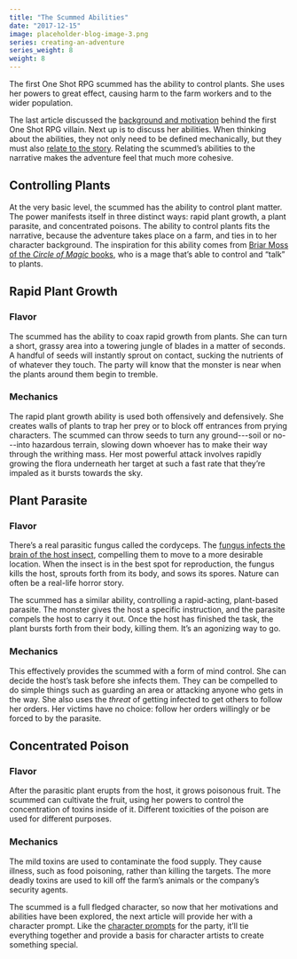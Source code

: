 ```yaml
---
title: "The Scummed Abilities"
date: "2017-12-15"
image: placeholder-blog-image-3.png
series: creating-an-adventure
series_weight: 8
weight: 8
---
```


The first One Shot RPG scummed has the ability to control plants. She uses her powers to great effect, causing harm to the farm workers and to the wider population.<!--more-->

The last article discussed the [background and motivation](/blog/creating-an-adventure/scummed-background-motivation/) behind the first One Shot RPG villain. Next up is to discuss her abilities. When thinking about the abilities, they not only need to be defined mechanically, but they must also [relate to the story](/blog/creating-an-adventure/adventure-parts/#abilities). Relating the scummed’s abilities to the narrative makes the adventure feel that much more cohesive.

## Controlling Plants
At the very basic level, the scummed has the ability to control plant matter. The power manifests itself in three distinct ways: rapid plant growth, a plant parasite, and concentrated poisons. The ability to control plants fits the narrative, because the adventure takes place on a farm, and ties in to her character background. The inspiration for this ability comes from [Briar Moss of the _Circle of Magic_ books](http://www.tamora-pierce.net/series/the-circle-of-magic/), who is a mage that’s able to control and “talk” to plants.

## Rapid Plant Growth
### Flavor
The scummed has the ability to coax rapid growth from plants. She can turn a short, grassy area into a towering jungle of blades in a matter of seconds. A handful of seeds will instantly sprout on contact, sucking the nutrients of of whatever they touch. The party will know that the monster is near when the plants around them begin to tremble.

### Mechanics
The rapid plant growth ability is used both offensively and defensively. She creates walls of plants to trap her prey or to block off entrances from prying characters. The scummed can throw seeds to turn any ground---soil or no---into hazardous terrain, slowing down whoever has to make their way through the writhing mass. Her most powerful attack involves rapidly growing the flora underneath her target at such a fast rate that they’re impaled as it bursts towards the sky.

## Plant Parasite
### Flavor
There’s a real parasitic fungus called the cordyceps. The [fungus infects the brain of the host insect](https://www.youtube.com/watch?v=XuKjBIBBAL8), compelling them to move to a more desirable location. When the insect is in the best spot for reproduction, the fungus kills the host, sprouts forth from its body, and sows its spores. Nature can often be a real-life horror story.

The scummed has a similar ability, controlling a rapid-acting, plant-based parasite. The monster gives the host a specific instruction, and the parasite compels the host to carry it out. Once the host has finished the task, the plant bursts forth from their body, killing them. It’s an agonizing way to go.

### Mechanics
This effectively provides the scummed with a form of mind control. She can decide the host’s task before she infects them. They can be compelled to do simple things such as guarding an area or attacking anyone who gets in the way. She also uses the _threat_ of getting infected to get others to follow her orders. Her victims have no choice: follow her orders willingly or be forced to by the parasite.

## Concentrated Poison
### Flavor
After the parasitic plant erupts from the host, it grows poisonous fruit. The scummed can cultivate the fruit, using her powers to control the concentration of toxins inside of it. Different toxicities of the poison are used for different purposes.

### Mechanics
The mild toxins are used to contaminate the food supply. They cause illness, such as food poisoning, rather than killing the targets. The more deadly toxins are used to kill off the farm’s animals or the company’s security agents.

The scummed is a full fledged character, so now that her motivations and abilities have been explored, the next article will provide her with a character prompt. Like the [character prompts](/blog/creating-the-characters/) for the party, it’ll tie everything together and provide a basis for character artists to create something special.

